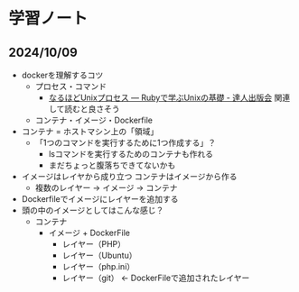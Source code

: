 # 学習ノート
## 2024/10/09
- dockerを理解するコツ
  - プロセス・コマンド
    - [なるほどUnixプロセス ― Rubyで学ぶUnixの基礎 - 達人出版会](https://tatsu-zine.com/books/naruhounix) 関連して読むと良さそう
  - コンテナ・イメージ・Dockerfile
- コンテナ = ホストマシン上の「領域」
  - 「1つのコマンドを実行するために1つ作成する」？
    - lsコマンドを実行するためのコンテナも作れる
    - まだちょっと腹落ちできてないかも
- イメージはレイヤから成り立つ コンテナはイメージから作る
  - 複数のレイヤー → イメージ → コンテナ
- Dockerfileでイメージにレイヤーを追加する
- 頭の中のイメージとしてはこんな感じ？
  - コンテナ
    - イメージ + DockerFile
      - レイヤー（PHP）
      - レイヤー（Ubuntu）
      - レイヤー（php.ini）
      - レイヤー（git） ← DockerFileで追加されたレイヤー

